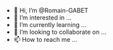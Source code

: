 - 👋 Hi, I’m @Romain-GABET
- 👀 I’m interested in ...
- 🌱 I’m currently learning ...
- 💞️ I’m looking to collaborate on ...
- 📫 How to reach me ...

<!---
Romain-GABET/Romain-GABET is a ✨ special ✨ repository because its `README.md` (this file) appears on your GitHub profile.
You can click the Preview link to take a look at your changes.
--->
